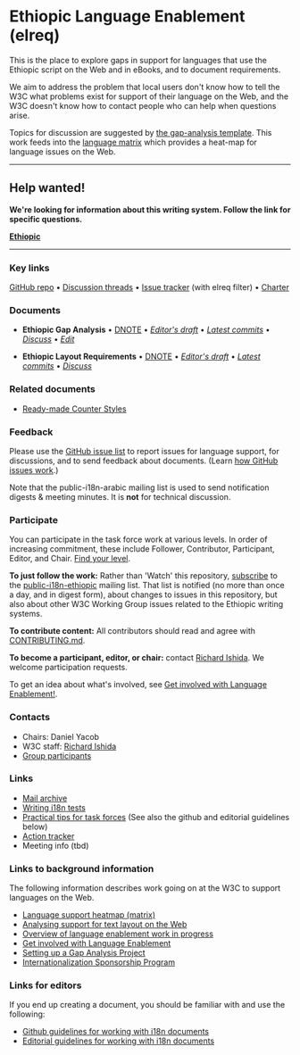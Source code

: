 # Ethiopic Language Enablement (elreq)

This is the place to explore gaps in support for languages that use the Ethiopic script on the Web and in eBooks, and to document requirements.

We aim to address the problem that local users don't know how to tell the W3C what problems exist for support of their language on the Web, and the W3C doesn't know how to contact people who can help when questions arise.

Topics for discussion are suggested by [the gap-analysis template](https://www.w3.org/International/i18n-activity/templates/gap-analysis/gap-analysis_template.html). This work feeds into the [language matrix](https://www.w3.org/International/typography/gap-analysis/language-matrix.html) which provides a heat-map for language issues on the Web.

---

## Help wanted!
**We're looking for information about this writing system. Follow the link for specific questions.**

**[Ethiopic](https://github.com/w3c/elreq/issues?q=is%3Aissue+is%3Aopen+label%3Aquestion)**

---


### Key links
[GitHub repo](https://github.com/w3c/elreq) • [Discussion threads](https://github.com/w3c/elreq/issues) • [Issue tracker](https://www.w3.org/International/i18n-activity/textlayout/?filter=elreq) (with elreq filter) • [Charter](https://www.w3.org/International/elreq/charter/)


### Documents
- **Ethiopic Gap Analysis** • [DNOTE](https://www.w3.org/TR/elreq-gap) • [*Editor's draft*](https://www.w3.org/International/elreq/gap-analysis/) • [*Latest commits*](https://github.com/w3c/elreq/commits/gh-pages/gap-analysis/index.html) • [*Discuss*](https://github.com/w3c/elreq/issues/) • [*Edit*](https://github.com/w3c/elreq/labels/doc%3Aethi)

- **Ethiopic Layout Requirements** • [DNOTE](https://www.w3.org/TR/elreq) • [*Editor's draft*](https://www.w3.org/International/elreq/) • [*Latest commits*](https://github.com/w3c/elreq/commits/gh-pages/index.html) • [*Discuss*](https://github.com/w3c/elreq/issues/)


### Related documents
- [Ready-made Counter Styles](https://www.w3.org/TR/predefined-counter-styles/)


### Feedback
Please use the [GitHub issue list](https://github.com/w3c/elreq/issues) to report issues for language support, for discussions, and to send feedback about documents. (Learn [how GitHub issues work](https://www.w3.org/International/i18n-activity/guidelines/issues.html).)

Note that the public-i18n-arabic mailing list is used to send notification digests & meeting minutes. It is **not** for technical discussion.


### Participate
You can participate in the task force work at various levels. In order of increasing commitment, these include Follower, Contributor, Participant, Editor, and Chair. [Find your level](https://www.w3.org/International/i18n-drafts/pages/task_force_roles).

**To just follow the work:** Rather than 'Watch' this repository, [subscribe](mailto:public-i18n-ethiopic-request@w3.org?subject=subscribe) to the [public-i18n-ethiopic](https://lists.w3.org/Archives/Public/public-i18n-ethiopic/) mailing list. That list is notified (no more than once a day, and in digest form), about changes to issues in this repository, but also about other W3C Working Group issues related to the Ethiopic writing systems.

**To contribute content:** All contributors should read and agree with [CONTRIBUTING.md](CONTRIBUTING.md).

**To become a participant, editor, or chair:** contact [Richard Ishida](mailto:ishida@w3.org). We welcome participation requests.

To get an idea about what's involved, see  [Get involved with Language Enablement!](https://www.w3.org/International/i18n-drafts/pages/languagedev_participation). 



### Contacts

- Chairs: Daniel Yacob
- W3C staff: [Richard Ishida](mailto:ishida@w3.org)
- [Group participants](https://www.w3.org/groups/tf/i18n-elreq/participants)


### Links
- [Mail archive](https://lists.w3.org/Archives/Public/public-i18n-ethiopic/)
- [Writing i18n tests](https://github.com/w3c/i18n-activity/wiki/Writing-i18n-tests)
- [Practical tips for task forces](https://www.w3.org/International/i18n-activity/guidelines/process.html) (See also the github and editorial guidelines below)
- [Action tracker](https://www.w3.org/International/groups/ethiopic-layout/track/actions/open)
- Meeting info (tbd)


### Links to background information
The following information describes work going on at the W3C to support languages on the Web.
- [Language support heatmap (matrix)](https://www.w3.org/International/typography/gap-analysis/language-matrix.html)
- [Analysing support for text layout on the Web](https://www.w3.org/International/i18n-drafts/nav/languagedev)
- [Overview of language enablement work in progress](https://www.w3.org/International/i18n-drafts/nav/languagedev)
- [Get involved with Language Enablement](https://www.w3.org/International/i18n-drafts/pages/languagedev_participation)
- [Setting up a Gap Analysis Project](https://github.com/w3c/typography/wiki/Setting-up-a-Gap-Analysis-Project)
- [Internationalization Sponsorship Program](https://www.w3.org/International/sponsorship/)


### Links for editors
If you end up creating a document, you should be familiar with and use the following:

- [Github guidelines for working with i18n documents](https://www.w3.org/International/i18n-activity/guidelines/github)
- [Editorial guidelines for working with i18n documents](https://www.w3.org/International/i18n-activity/guidelines/editing)
